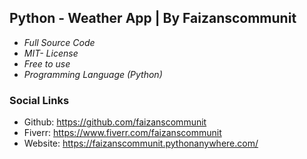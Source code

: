 ## Python - Weather App | By Faizanscommunit
- *Full Source Code*
- *MIT- License*
- *Free to use*
- *Programming Language (Python)*

### Social Links
- Github: https://github.com/faizanscommunit
- Fiverr: https://www.fiverr.com/faizanscommunit
- Website: https://faizanscommunit.pythonanywhere.com/
